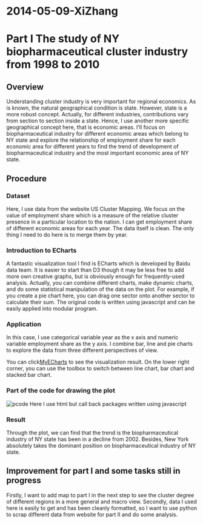 2014-05-09-XiZhang
====================
# Part I The study of NY biopharmaceutical cluster industry from 1998 to 2010
## Overview
Understanding cluster industry is very important for regional economics. As is known, the natural geographical condition is state. However, state is a more robust concept. Actually, for different industries, contributions vary from section to section inside a state. Hence, I use another more specific geographical concept here, that is economic areas. I'll focus on biopharmaceutical industry for different economic areas which belong to NY state and explore the relationship of employment share for each economic area for different years to find the trend of development of biopharmaceutical industry and the most important economic area of NY state.

## Procedure
### Dataset
Here, I use data from the website US Cluster Mapping. We focus on the value of employment share which is a measure of the relative cluster presence in a particular location to the nation. I can get employment share of different economic areas for each year. The data itself is clean. The only thing I need to do here is to merge them by year.

### Introduction to ECharts
A fantastic visualization tool I find is ECharts which is developed by Baidu data team. It is easier to start than D3 though it may be less free to add more own creative graphs, but is obviously enough for frequently-used analysis. Actually, you can combine different charts, make dynamic charts, and do some statistical manipulation of the data on the plot. For example, if you create a pie chart here, you can drag one sector onto another sector to calculate their sum. The original code is written using javascript and can be easily applied into modular program.

### Application

In this case, I use categorical variable year as the x axis and numeric variable employment share as the y axis. I combine bar, line and pie charts to explore the data from three different perspectives of view.

You can click[MyECharts](http://xizhang0831.github.io/demo.html) to see the visualization result. On the lower right corner, you can use the toolbox to switch between line chart, bar chart and stacked bar chart. 

### Part of the code for drawing the plot
![pcode](https://raw.githubusercontent.com/xizhang0831/radsketch_/master/pcode.png)
Here I use html but call back packages written using javascript
### Result 
Through the plot, we can find that the trend is the biopharmaceutical industry of NY state has been in a decline from 2002. Besides, New York absolutely takes the dominant position on biopharmaceutical industry of NY state.

## Improvement for part I and some tasks still in progress
Firstly, I want to add map to part I in the next step to see the cluster degree of different regions in a more general and macro view.
Secondly, data I used here is easily to get and has been cleanly formatted, so I want to use python to scrap different data from website for part II and do some analysis.